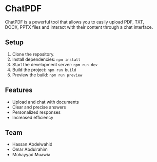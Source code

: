 # ChatPDF

ChatPDF is a powerful tool that allows you to easily upload PDF, TXT, DOCX, PPTX files and interact with their content through a chat interface.

## Setup

1. Clone the repository.
2. Install dependencies: `npm install`
3. Start the development server: `npm run dev`
4. Build the project: `npm run build`
5. Preview the build: `npm run preview`

## Features

- Upload and chat with documents
- Clear and precise answers
- Personalized responses
- Increased efficiency

## Team

- Hassan Abdelwahid
- Omar Abdulrahim
- Mohayyad Muawia